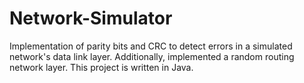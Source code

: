 # Network-Simulator

Implementation of parity bits and CRC to detect errors in a simulated network's data link layer.
Additionally, implemented a random routing network layer. This project is written in Java.
